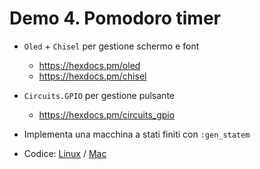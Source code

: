# Demo 4. Pomodoro timer

* `Oled` + `Chisel` per gestione schermo e font 
    - https://hexdocs.pm/oled
    - https://hexdocs.pm/chisel 

* `Circuits.GPIO` per gestione pulsante 
    - https://hexdocs.pm/circuits_gpio

* Implementa una macchina a stati finiti con `:gen_statem`

* Codice: [Linux](vscodium://file/home/christian/Projects/nerves_talk/pomodoro-timer) / [Mac](vscode://file/Users/christian/Projects/nerves_talk/pomodoro-timer)

